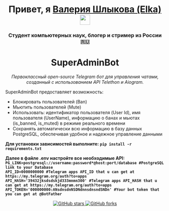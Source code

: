 <h1 align="center">
  Привет, я <a href="https://github.com/tima03/" target="_blank">Валерия Шлыкова (Elka)</a>
  <img src="https://github.com/blackcater/blackcater/raw/main/images/Hi.gif" height="32"/>
</h1>
<h3 align="center">Студент компьютерных наук, блогер и стример из России 🇷🇺</h3>

<h1 align="center">SuperAdminBot</h1>

<p align="center">
  <em>Первоклассный open-source Telegram бот для управления чатами, созданный с использованием API Telethon и Aiogram.</em>
</p>

<p>
  SuperAdminBot предоставляет возможность:
  <ul>
    <li>Блокировать пользователей (Ban)</li>
    <li>Мьютить пользователей (Mute)</li>
    <li>Использовать: идентификатор пользователя (User Id), имя пользователя (UserName), информацию о банах и мьютах (is_banned, is_muted) в режиме реального времени</li>
    <li>Сохранять автоматически всю информацию в базу данных PostgreSQL, обеспечивая удобное и надежное управление данными</li>
  </ul>
</p>

<p><strong>Для установки зависимостей выполните: <code>pip install -r requirements.txt</code></strong></p>
<p><strong>Далее в файле .env настройте все необходимые API: <code>
PG_LINK=postgresql://username:password*@host:port/database #PostgreSQL link to your Database
API_ID=0000000000 #Telegram apps API_ID that u can get at https://my.telegram.org/auth?to=apps
API_HASH='39432jksdsdskjd333mnmn300' #Telegram apps API_HASH that u can get at https://my.telegram.org/auth?to=apps
API_TOKEN='000000000:ANsdnsdnNSDNdnnsdnsndSNDn' #Your bot token that you can get at @BotFather</code></strong></p>
<p align="center">
  <a href="https://github.com/tima03/SuperAdminBot" target="_blank">
    <img src="https://img.shields.io/github/stars/tima03/SuperAdminBot?style=social" alt="GitHub stars"/>
  </a>
  <a href="https://github.com/tima03/SuperAdminBot/fork" target="_blank">
    <img src="https://img.shields.io/github/forks/tima03/SuperAdminBot?style=social" alt="GitHub forks"/>
  </a>
</p>

